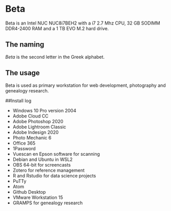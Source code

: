 # Beta

Beta is an Intel NUC NUC8i7BEH2 with a i7 2.7 Mhz CPU, 32 GB SODIMM DDR4-2400 RAM and a 1 TB EVO M.2 hard drive.

## The naming
*Beta* is the second letter in the Greek alphabet.

## The usage
Beta is used as primary workstation for web development, photography and genealogy research.

##Install log
- Windows 10 Pro version 2004
- Adobe Cloud CC
- Adobe Photoshop 2020
- Adobe Lightroom Classic
- Adobe Indesign 2020
- Photo Mechanic 6
- Office 365
- 1Password
- Vuescan en Epson software for scanning
- Debian and Ubuntu in WSL2
- OBS 64-bit for screencasts
- Zotero for reference management
- R and Rstudio for data science projects
- PuTTy
- Atom
- Github Desktop
- VMware Workstation 15
- GRAMPS for genealogy research
